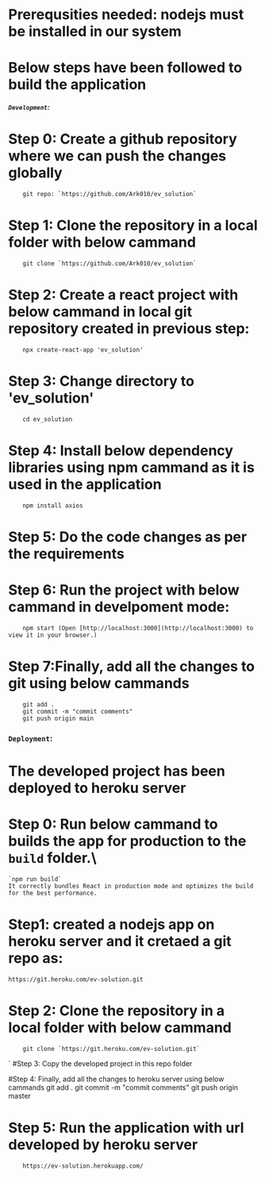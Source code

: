 # Prerequsities needed: nodejs must be installed in our system
# Below steps have been followed to build the application
##### `Development`:
# Step 0: Create a github repository where we can push the changes globally
        git repo: `https://github.com/Ark010/ev_solution`
# Step 1: Clone the repository in a local folder with below cammand
        git clone `https://github.com/Ark010/ev_solution`
# Step 2: Create a react project with below cammand in local git repository created in previous step: 
        npx create-react-app 'ev_solution'
# Step 3: Change directory to 'ev_solution'
        cd ev_solution
# Step 4: Install below dependency libraries using npm cammand as it is used in the application
        npm install axios
# Step 5: Do the code changes as per the requirements

# Step 6: Run the project with below cammand in develpoment mode:
        npm start (Open [http://localhost:3000](http://localhost:3000) to view it in your browser.)
# Step 7:Finally, add all the changes to git using below cammands
        git add .
        git commit -m "commit comments"
        git push origin main

### `Deployment`:

# The developed project has been deployed to heroku server
# Step 0: Run below cammand to builds the app for production to the `build` folder.\
    `npm run build`
    It correctly bundles React in production mode and optimizes the build for the best performance.
# Step1: created a nodejs app on heroku server and it cretaed a git repo as:
    https://git.heroku.com/ev-solution.git

# Step 2: Clone the repository in a local folder with below cammand
        git clone `https://git.heroku.com/ev-solution.git`
`
#Step 3: Copy the developed project in this repo folder

#Step 4: Finally, add all the changes to heroku server using below cammands
        git add .
        git commit -m "commit comments"
        git push origin master

# Step 5: Run the application with url developed by heroku server   
        https://ev-solution.herokuapp.com/
